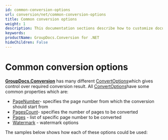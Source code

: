 ```yaml
---
id: common-conversion-options
url: conversion/net/common-conversion-options
title: Common conversion options
weight: 1
description: This documentation sections describe how to customize document conversion process - convert specific document pages, apply watermarks etc. when using GroupDocs.Conversion for .NET.
keywords: 
productName: GroupDocs.Conversion for .NET
hideChildren: False
---
```

# Common conversion options

[**GroupDocs.Conversion**](https://products.groupdocs.com/conversion/net) has many different [ConvertOptions](https://apireference.groupdocs.com/net/conversion/groupdocs.conversion.options.convert/convertoptions)which gives control over required conversion result. All [ConvertOptions](https://apireference.groupdocs.com/net/conversion/groupdocs.conversion.options.convert/convertoptions)have some common properties which are:

*   [PageNumber](https://apireference.groupdocs.com/net/conversion/groupdocs.conversion.options.convert/convertoptions/properties/pagenumber)\- specifies the page number from which the conversion should start from
*   [PagesCount](https://apireference.groupdocs.com/net/conversion/groupdocs.conversion.options.convert/convertoptions/properties/pagescount)\- specifies the number of pages to be converted
*   [Pages](https://apireference.groupdocs.com/net/conversion/groupdocs.conversion.options.convert/convertoptions/properties/pages) - list of specific page number to be converted
*   [Watermark](https://apireference.groupdocs.com/net/conversion/groupdocs.conversion.options.convert/convertoptions/properties/watermark) - watermark options

The samples below shows how each of these options could be used:
